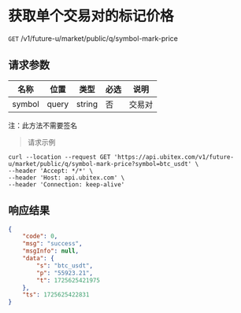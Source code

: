 # 获取单个交易对的标记价格

`GET` /v1/future-u/market/public/q/symbol-mark-price

## 请求参数

| 名称   | 位置  | 类型   | 必选 | 说明   |
| ------ | ----- | ------ | ---- | ------ |
| symbol | query | string | 否   | 交易对 |

注：此方法不需要签名

> 请求示例

```shell
curl --location --request GET 'https://api.ubitex.com/v1/future-u/market/public/q/symbol-mark-price?symbol=btc_usdt' \
--header 'Accept: */*' \
--header 'Host: api.ubitex.com' \
--header 'Connection: keep-alive'
```

## 响应结果

```json
{
    "code": 0,
    "msg": "success",
    "msgInfo": null,
    "data": {
        "s": "btc_usdt",
        "p": "55923.21",
        "t": 1725625421975
    },
    "ts": 1725625422831
}
```

